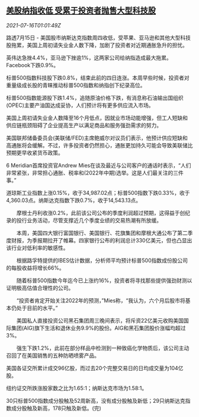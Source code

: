 <!--1626399063000-->
[美股纳指收低 受累于投资者抛售大型科技股](https://cn.reuters.com/article/usa-stock-0715-thur-idCNKBS2EM03X)
------

<div><i>2021-07-16T01:01:49Z</i></div><p>路透7月15日 - 美国股市纳斯达克指数周四收低，受苹果、亚马逊和其他大型科技股拖累，美国上周初请失业金人数下降，加剧了投资者对近期通胀急升的担忧。</p><p>英伟达急挫4.4%，亚马逊下挫逾1%，这两家公司给纳指造成最大拖累。Facebook下跌0.9%。</p><p>标普500指数科技股下跌0.8%，结束此前的四日连涨。本周早些时候，投资者对重量级成长股的青睐推动标普500指数和纳指创下纪录高位。</p><p>标普500指数能源股下跌1.4%，追随原油价格下跌，有消息称石油输出国组织(OPEC)主要产油国达成妥协，人们预计将有更多供应流入市场。</p><p>美国上周初请失业金人数降至16个月低点，因就业市场动能增强，但工人短缺和供应链瓶颈阻碍了企业提高生产以满足商品和服务强劲需求的努力。</p><p>美国联邦储备委员会(美联储/FED)主席鲍威尔对议员们表示，他预计供应短缺和高通胀将会缓解。不过，许多投资者仍然担心，通胀更加持久可能会导致美联储比预期更早收紧货币政策。</p><p>6 Meridian首席投资官Andrew Mies在谈及最近与公司客户的通话时表示，“人们非常紧张，非常担心通胀、税率和(2022年中期)选举。这是人们最关注的三件事。”</p><p>道琼斯工业指数上涨0.15%，收于34,987.02点；标普500指数下跌0.33%，收于4,360.03点。纳斯达克指数下跌0.7%，收于14,543.13点。</p><p>　　摩根士丹利收涨0.2%，此前该公司公布的季度利润超过预期，这得益于创纪录的投行业务活动，尽管支撑近几个季度业绩的交易热潮有所放缓。</p><p>　　本周，美国四大银行富国银行、美国银行、花旗集团和摩根大通公布了第二季度财报，为季报期拉开了帷幕。四家银行公布的利润总计330亿美元，但也凸显出该行业对低利率的敏感性。</p><p>　　根据路孚特提供的IBES估计数据，分析师平均预计标普500指数成份股公司的每股收益将增长66%。</p><p>　　随着标普500指数今年迄今已上涨约16%，投资者将寻找那些提供强劲财测以证明极高估值合理性的公司。</p><p>　　“投资者肯定开始关注2022年的预测，”Mies称，“我认为，六个月后股市将基本仍处于目前的水平。”</p><p>　　美国私人直接投资公司黑石集团周三晚间表示，将斥资22亿美元收购美国国际集团(AIG)旗下生活和退休业务9.9%的股份。AIG和黑石集团股价涨幅均超过3%。</p><p>　　强生下跌1.2%，此前在部分样品中检测到一种致癌化学物质后，该公司主动召回了在美国销售的五种防晒喷雾产品。</p><p>美国各证交所累计成交96亿股，而过去20个完整交易日的日均成交量为104亿股。</p><p>纽约证交所跌涨股家数之比为1.65:1；纳斯达克市场为1.58:1。</p><p>30只标普500指数成分股触及52周新高，没有成分股触及新低；29只纳斯达克指数成分股触及新高，178只触及新低。(完)</p>
